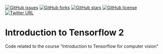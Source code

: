 [![GitHub issues](https://img.shields.io/github/issues/sniper0110/IntroductionToTensorflow2)](https://github.com/sniper0110/IntroductionToTensorflow2/issues) [![GitHub forks](https://img.shields.io/github/forks/sniper0110/IntroductionToTensorflow2)](https://github.com/sniper0110/IntroductionToTensorflow2/network) [![GitHub stars](https://img.shields.io/github/stars/sniper0110/IntroductionToTensorflow2)](https://github.com/sniper0110/IntroductionToTensorflow2/stargazers) [![GitHub license](https://img.shields.io/github/license/sniper0110/IntroductionToTensorflow2)](https://github.com/sniper0110/IntroductionToTensorflow2/blob/master/LICENSE) 
[![Twitter URL](https://img.shields.io/twitter/url?style=social&url=https%3A%2F%2Ftwitter.com%2FNourIslamMo)](https://twitter.com/NourIslamMo)

# Introduction to Tensorflow 2
Code related to the course "Introduction to Tensorflow for computer vision"

